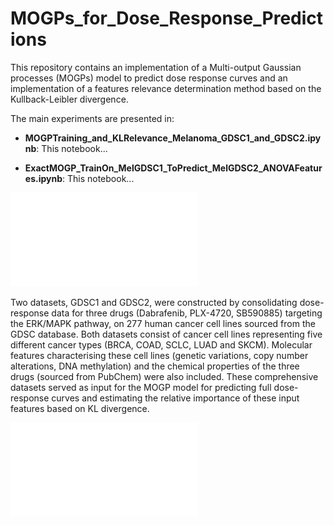 # MOGPs_for_Dose_Response_Predictions

This repository contains an implementation of a Multi-output Gaussian processes (MOGPs) model to predict dose response curves and an implementation of a features relevance determination method based on the Kullback-Leibler divergence. 

The main experiments are presented in: 

- **MOGPTraining_and_KLRelevance_Melanoma_GDSC1_and_GDSC2.ipynb**: This notebook...

- **ExactMOGP_TrainOn_MelGDSC1_ToPredict_MelGDSC2_ANOVAFeatures.ipynb**: This notebook... 

![Overview](figs/Overview_features_cropped.pdf) 

Two datasets, GDSC1 and GDSC2, were constructed by consolidating dose-response data for three drugs (Dabrafenib, PLX-4720, SB590885) targeting the ERK/MAPK pathway, on 277 human cancer cell lines sourced from the GDSC database. Both datasets consist of cancer cell lines representing five different cancer types (BRCA, COAD, SCLC, LUAD and SKCM). Molecular features characterising these cell lines (genetic variations, copy number alterations, DNA methylation) and the chemical properties of the three drugs (sourced from PubChem) were also included. These comprehensive datasets served as input for the MOGP model for predicting full dose-response curves and estimating the relative importance of these input features based on KL divergence. 

![methods](figs/combined_method_architecture.pdf) 


